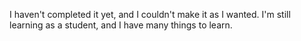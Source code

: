 I haven't completed it yet, and I couldn't make it as I wanted. I'm still learning as a student, and I have many things to learn.
